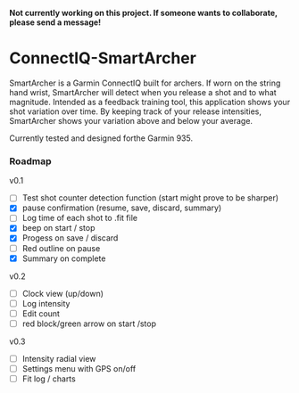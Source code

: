 __Not currently working on this project. If someone wants to collaborate, please send a message!__

# ConnectIQ-SmartArcher

SmartArcher is a Garmin ConnectIQ built for archers. If worn on the string hand wrist, SmartArcher will detect when you release a shot and to what magnitude. Intended as a feedback training tool, this application shows your shot variation over time. By keeping track of your release intensities, SmartArcher shows your variation above and below your average.

Currently tested and designed forthe Garmin 935.

### Roadmap

v0.1
 - [ ] Test shot counter detection function (start might prove to be sharper)
 - [x] pause confirmation (resume, save, discard, summary)
 - [ ] Log time of each shot to .fit file
 - [x] beep on start / stop
 - [x] Progess on save / discard
 - [ ] Red outline on pause
 - [x] Summary on complete
 
v0.2
 - [ ] Clock view (up/down)
 - [ ] Log intensity
 - [ ] Edit count
 - [ ] red block/green arrow on start /stop
 
v0.3
 - [ ] Intensity radial view
 - [ ] Settings menu with GPS on/off
 - [ ] Fit log / charts
